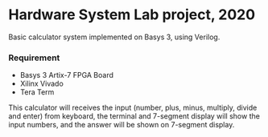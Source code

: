 # Hardware System Lab project, 2020
Basic calculator system implemented on Basys 3, using Verilog.

### Requirement
- Basys 3 Artix-7 FPGA Board
- Xilinx Vivado
- Tera Term

This calculator will receives the input (number, plus, minus, multiply, divide and enter) from keyboard, the terminal and 7-segment display will show the input numbers, and the answer will be shown on 7-segment display.
